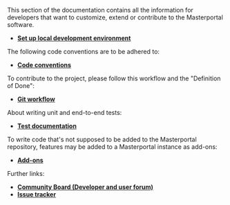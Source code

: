 This section of the documentation contains all the information for developers that want to customize, extend or contribute to the Masterportal software.

* **[Set up local development environment](setupDev.md)**

The following code conventions are to be adhered to:

* **[Code conventions](./Contributing/codingConventions.md)**

To contribute to the project, please follow this workflow and the "Definition of Done":

* **[Git workflow](./Contributing/gitWorkflow.md)**

About writing unit and end-to-end tests:

* **[Test documentation](./Testing/testing.md)**

To write code that's not supposed to be added to the Masterportal repository, features may be added to a Masterportal instance as add-ons:

* **[Add-ons](./Tutorials/vueTutorial.md)**

Further links:

* **[Community Board (Developer and user forum)](https://trello.com/c/qajdXkMa/110-willkommen)**
* **[Issue tracker](https://bitbucket.org/geowerkstatt-hamburg/masterportal/issues?status=new&status=open)**
